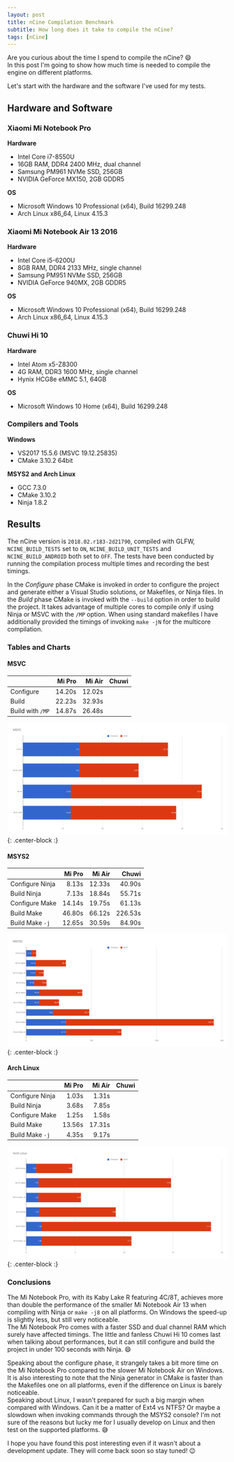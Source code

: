 ```yaml
---
layout: post
title: nCine Compilation Benchmark
subtitle: How long does it take to compile the nCine?
tags: [nCine]
---
```


Are you curious about the time I spend to compile the nCine? :smile:  
In this post I'm going to show how much time is needed to compile the engine on different platforms.

Let's start with the hardware and the software I've used for my tests.

## Hardware and Software

### Xiaomi Mi Notebook Pro

**Hardware**
- Intel Core i7-8550U
- 16GB RAM, DDR4 2400 MHz, dual channel
- Samsung PM961 NVMe SSD, 256GB
- NVIDIA GeForce MX150, 2GB GDDR5

**OS**
- Microsoft Windows 10 Professional (x64), Build 16299.248
- Arch Linux x86_64, Linux 4.15.3

### Xiaomi Mi Notebook Air 13 2016

**Hardware**
- Intel Core i5-6200U
- 8GB RAM, DDR4 2133 MHz, single channel
- Samsung PM951 NVMe SSD, 256GB
- NVIDIA GeForce 940MX, 2GB GDDR5

**OS**
- Microsoft Windows 10 Professional (x64), Build 16299.248
- Arch Linux x86_64, Linux 4.15.3

### Chuwi Hi 10

**Hardware**
- Intel Atom x5-Z8300
- 4G RAM, DDR3 1600 MHz, single channel
- Hynix HCG8e eMMC 5.1, 64GB

**OS**
- Microsoft Windows 10 Home (x64), Build 16299.248

### Compilers and Tools

**Windows**
- VS2017 15.5.6 (MSVC 19.12.25835)
- CMake 3.10.2 64bit

**MSYS2 and Arch Linux**
- GCC 7.3.0
- CMake 3.10.2
- Ninja 1.8.2

## Results

The nCine version is `2018.02.r183-2d21790`, compiled with GLFW, `NCINE_BUILD_TESTS` set to `ON`, `NCINE_BUILD_UNIT_TESTS` and `NCINE_BUILD_ANDROID` both set to `OFF`.
The tests have been conducted by running the compilation process multiple times and recording the best timings.

In the _Configure_ phase CMake is invoked in order to configure the project and generate either a Visual Studio solutions, or Makefiles, or Ninja files.
In the _Build_ phase CMake is invoked with the `--build` option in order to build the project. It takes advantage of multiple cores to compile only if using Ninja or MSVC with the `/MP` option. When using standard makefiles I have additionally provided the timings of invoking `make -jN` for the multicore compilation.

### Tables and Charts

#### MSVC

|                      | Mi Pro  | Mi Air | Chuwi   |
| -------------------- | -------:| ------:| -------:|
| Configure            | 14.20s  | 12.02s |         |
| Build                | 22.23s  | 32.93s |         |
| Build with `/MP`     | 14.87s  | 26.48s |         |

![MSVC chart](/images/MSVC_chart.png "MSVC chart"){: .center-block :}


#### MSYS2

|                      | Mi Pro  | Mi Air | Chuwi   |
| -------------------- | -------:| ------:| -------:|
| Configure Ninja      | 8.13s   | 12.33s | 40.90s  |
| Build Ninja          | 7.13s   | 18.84s | 55.71s  |
| Configure Make       | 14.14s  | 19.75s | 61.13s  |
| Build Make           | 46.80s  | 66.12s | 226.53s |
| Build Make `-j`      | 12.65s  | 30.59s | 84.90s  |

![MSYS2 chart](/images/MSYS2_chart.png "MSYS2 chart"){: .center-block :}

#### Arch Linux

|                      | Mi Pro  | Mi Air | Chuwi   |
| -------------------- | -------:| ------:| -------:|
| Configure Ninja      | 1.03s   | 1.31s  |         |
| Build Ninja          | 3.68s   | 7.85s  |         |
| Configure Make       | 1.25s   | 1.58s  |         |
| Build Make           | 13.56s  | 17.31s |         |
| Build Make `-j`      | 4.35s   | 9.17s  |         |

![Arch Linux chart](/images/ArchLinux_chart.png "Arch Linux chart"){: .center-block :}

### Conclusions

The Mi Notebook Pro, with its Kaby Lake R featuring 4C/8T, achieves more than double the performance of the smaller Mi Notebook Air 13 when compiling with Ninja or `make -j8` on all platforms. On Windows the speed-up is slightly less, but still very noticeable.  
The Mi Notebook Pro comes with a faster SSD and dual channel RAM which surely have affected timings. The little and fanless Chuwi Hi 10 comes last when talking about performances, but it can still configure and build the project in under 100 seconds with Ninja. :smile:

Speaking about the configure phase, it strangely takes a bit more time on the Mi Notebook Pro compared to the slower Mi Notebook Air on Windows.
It is also interesting to note that the Ninja generator in CMake is faster than the Makefiles one on all platforms, even if the difference on Linux is barely noticeable.  
Speaking about Linux, I wasn't prepared for such a big margin when compared with Windows. Can it be a matter of Ext4 vs NTFS? Or maybe a slowdown when invoking commands through the MSYS2 console? I'm not sure of the reasons but lucky me for I usually develop on Linux and then test on the supported platforms. :sweat_smile:

I hope you have found this post interesting even if it wasn't about a development update. They will come back soon so stay tuned! :wink:
